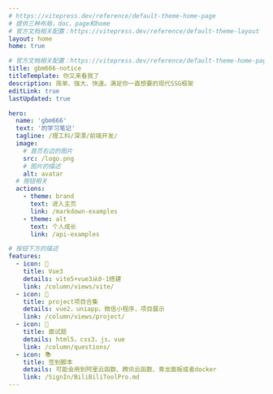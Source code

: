 ```yaml
---
# https://vitepress.dev/reference/default-theme-home-page
# 提供三种布局，doc、page和home
# 官方文档相关配置：https://vitepress.dev/reference/default-theme-layout
layout: home
home: true

# 官方文档相关配置：https://vitepress.dev/reference/default-theme-home-page
title: gbm666-notice
titleTemplate: 你又来看我了
description: 简单、强大、快速。满足你一直想要的现代SSG框架
editLink: true
lastUpdated: true

hero:
  name: 'gbm666'
  text: '的学习笔记'
  tagline: /理工科/深漂/前端开发/
  image:
    # 首页右边的图片
    src: /logo.png
    # 图片的描述
    alt: avatar
  # 按钮相关
  actions:
    - theme: brand
      text: 进入主页
      link: /markdown-examples
    - theme: alt
      text: 个人成长
      link: /api-examples

# 按钮下方的描述
features:
  - icon: 🤹
    title: Vue3
    details: vite5+vue3从0-1搭建
    link: /column/views/vite/
  - icon: 📕
    title: project项目合集
    details: vue2，uniapp，微信小程序，项目展示
    link: /column/views/project/
  - icon: 📝
    title: 面试题
    details: html5，css3，js，vue
    link: /column/questions/
  - icon: 📚
    title: 签到脚本
    details: 可能会用到阿里云函数、腾讯云函数、青龙面板或者docker
    link: /SignIn/BiliBiliToolPro.md
---
```


<!-- 自定义组件 -->
<script setup>
import home from './.vitepress/components/home.vue';
</script>

<home />
